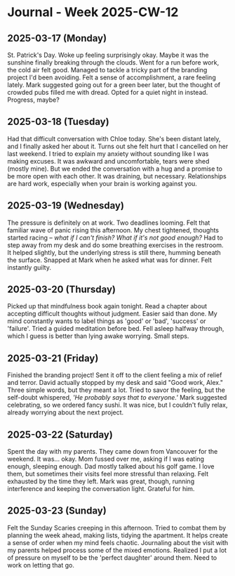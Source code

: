 # Journal - Week 2025-CW-12

## 2025-03-17 (Monday)

St. Patrick's Day. Woke up feeling surprisingly okay. Maybe it was the sunshine finally breaking through the clouds. Went for a run before work, the cold air felt good. Managed to tackle a tricky part of the branding project I'd been avoiding. Felt a sense of accomplishment, a rare feeling lately. Mark suggested going out for a green beer later, but the thought of crowded pubs filled me with dread. Opted for a quiet night in instead. Progress, maybe?

## 2025-03-18 (Tuesday)

Had that difficult conversation with Chloe today. She's been distant lately, and I finally asked her about it. Turns out she felt hurt that I cancelled on her last weekend. I tried to explain my anxiety without sounding like I was making excuses. It was awkward and uncomfortable, tears were shed (mostly mine). But we ended the conversation with a hug and a promise to be more open with each other. It was draining, but necessary. Relationships are hard work, especially when your brain is working against you.

## 2025-03-19 (Wednesday)

The pressure is definitely on at work. Two deadlines looming. Felt that familiar wave of panic rising this afternoon. My chest tightened, thoughts started racing – *what if I can't finish? What if it's not good enough?* Had to step away from my desk and do some breathing exercises in the restroom. It helped slightly, but the underlying stress is still there, humming beneath the surface. Snapped at Mark when he asked what was for dinner. Felt instantly guilty.

## 2025-03-20 (Thursday)

Picked up that mindfulness book again tonight. Read a chapter about accepting difficult thoughts without judgment. Easier said than done. My mind constantly wants to label things as 'good' or 'bad', 'success' or 'failure'. Tried a guided meditation before bed. Fell asleep halfway through, which I guess is better than lying awake worrying. Small steps.

## 2025-03-21 (Friday)

Finished the branding project! Sent it off to the client feeling a mix of relief and terror. David actually stopped by my desk and said "Good work, Alex." Three simple words, but they meant a lot. Tried to savor the feeling, but the self-doubt whispered, *'He probably says that to everyone.'* Mark suggested celebrating, so we ordered fancy sushi. It was nice, but I couldn't fully relax, already worrying about the next project.

## 2025-03-22 (Saturday)

Spent the day with my parents. They came down from Vancouver for the weekend. It was... okay. Mom fussed over me, asking if I was eating enough, sleeping enough. Dad mostly talked about his golf game. I love them, but sometimes their visits feel more stressful than relaxing. Felt exhausted by the time they left. Mark was great, though, running interference and keeping the conversation light. Grateful for him.

## 2025-03-23 (Sunday)

Felt the Sunday Scaries creeping in this afternoon. Tried to combat them by planning the week ahead, making lists, tidying the apartment. It helps create a sense of order when my mind feels chaotic. Journaling about the visit with my parents helped process some of the mixed emotions. Realized I put a lot of pressure on myself to be the 'perfect daughter' around them. Need to work on letting that go.